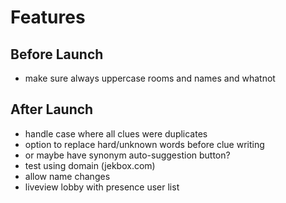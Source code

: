 # Features

## Before Launch
- make sure always uppercase rooms and names and whatnot

## After Launch
- handle case where all clues were duplicates
- option to replace hard/unknown words before clue writing
- or maybe have synonym auto-suggestion button?
- test using domain (jekbox.com)
- allow name changes
- liveview lobby with presence user list
